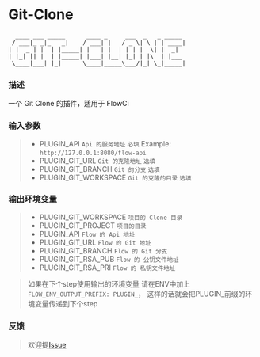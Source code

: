 # Git-Clone

```
  ____ ___ _____      ____ _     ___  _   _ _____
 / ___|_ _|_   _|    / ___| |   / _ \| \ | | ____|
| |  _ | |  | |_____| |   | |  | | | |  \| |  _|
| |_| || |  | |_____| |___| |__| |_| | |\  | |___
 \____|___| |_|      \____|_____\___/|_| \_|_____|

```

### 描述
一个 Git Clone 的插件，适用于 FlowCi

### 输入参数
>- PLUGIN_API `Api 的服务地址` `必填` Example: `http://127.0.0.1:8080/flow-api`
>- PLUGIN_GIT_URL `Git 的克隆地址` `选填`
>- PLUGIN_GIT_BRANCH `Git 的分支` `选填`
>- PLUGIN_GIT_WORKSPACE `Git 的克隆的目录` `选填`

### 输出环境变量
>- PLUGIN_GIT_WORKSPACE `项目的 Clone 目录`
>- PLUGIN_GIT_PROJECT `项目的目录`
>- PLUGIN_API `Flow 的 Api 地址`
>- PLUGIN_GIT_URL `Flow 的 Git 地址`
>- PLUGIN_GIT_BRANCH `Flow 的 Git 分支`
>- PLUGIN_GIT_RSA_PUB `Flow 的 公钥文件地址`
>- PLUGIN_GIT_RSA_PRI `Flow 的 私钥文件地址`

>如果在下个step使用输出的环境变量 请在ENV中加上 `FLOW_ENV_OUTPUT_PREFIX: PLUGIN_`， 这样的话就会把PLUGIN_前缀的环境变量传递到下个step
### 反馈
> 欢迎提[Issue](https://github.com/FlowCI/plugin-gitclone/issues)